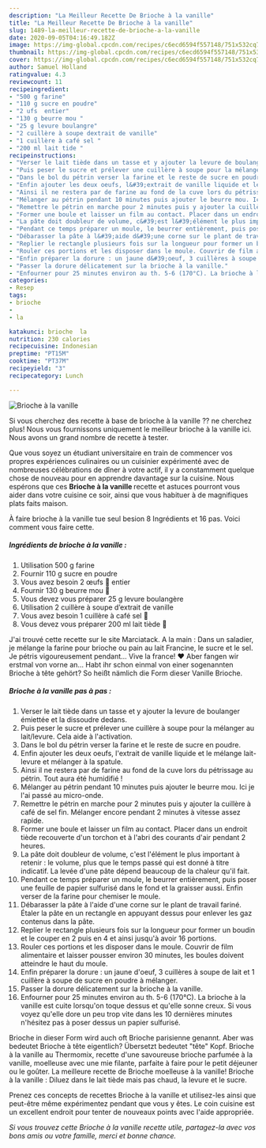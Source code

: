 ```yaml
---
description: "La Meilleur Recette De Brioche à la vanille"
title: "La Meilleur Recette De Brioche à la vanille"
slug: 1489-la-meilleur-recette-de-brioche-a-la-vanille
date: 2020-09-05T04:16:49.182Z
image: https://img-global.cpcdn.com/recipes/c6ecd6594f557148/751x532cq70/brioche-a-la-vanille-photo-principale-de-la-recette.jpg
thumbnail: https://img-global.cpcdn.com/recipes/c6ecd6594f557148/751x532cq70/brioche-a-la-vanille-photo-principale-de-la-recette.jpg
cover: https://img-global.cpcdn.com/recipes/c6ecd6594f557148/751x532cq70/brioche-a-la-vanille-photo-principale-de-la-recette.jpg
author: Samuel Holland
ratingvalue: 4.3
reviewcount: 11
recipeingredient:
- "500 g farine"
- "110 g sucre en poudre"
- "2 ufs  entier"
- "130 g beurre mou "
- "25 g levure boulangre"
- "2 cuillère à soupe dextrait de vanille"
- "1 cuillère à café sel "
- "200 ml lait tide "
recipeinstructions:
- "Verser le lait tiède dans un tasse et y ajouter la levure de boulanger émiettée et la dissoudre dedans."
- "Puis peser le sucre et prélever une cuillère à soupe pour la mélanger au lait/levure. Cela aide à l&#39;activation."
- "Dans le bol du pétrin verser la farine et le reste de sucre en poudre."
- "Enfin ajouter les deux oeufs, l&#39;extrait de vanille liquide et le mélange lait-levure et mélanger à la spatule."
- "Ainsi il ne restera par de farine au fond de la cuve lors du pétrissage au pétrin. Tout aura été humidifié !"
- "Mélanger au pétrin pendant 10 minutes puis ajouter le beurre mou. Ici je l&#39;ai passé au micro-onde."
- "Remettre le pétrin en marche pour 2 minutes puis y ajouter la cuillère à café de sel fin. Mélanger encore pendant 2 minutes à vitesse assez rapide."
- "Former une boule et laisser un film au contact. Placer dans un endroit tiède recouverte d&#39;un torchon et à l&#39;abri des courants d&#39;air pendant 2 heures."
- "La pâte doit doubleur de volume, c&#39;est l&#39;élément le plus important à retenir : le volume, plus que le temps passé qui est donné à titre indicatif. La levée d&#39;une pâte dépend beaucoup de la chaleur qu&#39;il fait."
- "Pendant ce temps préparer un moule, le beurrer entièrement, puis poser une feuille de papier sulfurisé dans le fond et la graisser aussi. Enfin verser de la farine pour chemiser le moule."
- "Débarasser la pâte à l&#39;aide d&#39;une corne sur le plant de travail fariné. Étaler la pâte en un rectangle en appuyant dessus pour enlever les gaz contenus dans la pâte."
- "Replier le rectangle plusieurs fois sur la longueur pour former un boudin et le couper en 2 puis en 4 et ainsi jusqu&#39;à avoir 16 portions."
- "Rouler ces portions et les disposer dans le moule. Couvrir de film alimentaire et laisser pousser environ 30 minutes, les boules doivent atteindre le haut du moule."
- "Enfin préparer la dorure : un jaune d&#39;oeuf, 3 cuillères à soupe de lait et 1 cuillère à soupe de sucre en poudre à mélanger."
- "Passer la dorure délicatement sur la brioche à la vanille."
- "Enfourner pour 25 minutes environ au th. 5-6 (170°C). La brioche à la vanille est cuite lorsqu&#39;on toque dessus et qu&#39;elle sonne creux. Si vous voyez qu&#39;elle dore un peu trop vite dans les 10 dernières minutes n&#39;hésitez pas à poser dessus un papier sulfurisé."
categories:
- Resep
tags:
- brioche
- 
- la

katakunci: brioche  la 
nutrition: 230 calories
recipecuisine: Indonesian
preptime: "PT15M"
cooktime: "PT37M"
recipeyield: "3"
recipecategory: Lunch

---
```



![Brioche à la vanille](https://img-global.cpcdn.com/recipes/c6ecd6594f557148/751x532cq70/brioche-a-la-vanille-photo-principale-de-la-recette.jpg)

Si vous cherchez des recette à base de brioche à la vanille ?? ne cherchez plus! Nous vous fournissons uniquement le meilleur brioche à la vanille ici. Nous avons un grand nombre de recette à tester.

Que vous soyez un étudiant universitaire en train de commencer vos propres expériences culinaires ou un cuisinier expérimenté avec de nombreuses célébrations de dîner à votre actif, il y a constamment quelque chose de nouveau pour en apprendre davantage sur la cuisine. Nous espérons que ces <strong> Brioche à la vanille </strong> recette et astuces pourront vous aider dans votre cuisine ce soir, ainsi que vous habituer à de magnifiques plats faits maison.

<!--inarticleads1-->

À faire brioche à la vanille tue seul besion 8 Ingrédients et 16 pas. Voici comment vous faire cette.

##### Ingrédients de brioche à la vanille :

1. Utilisation 500 g farine
1. Fournir 110 g sucre en poudre
1. Vous avez besoin 2 œufs 🥚 entier
1. Fournir 130 g beurre mou 🧈
1. Vous devez vous préparer 25 g levure boulangère
1. Utilisation 2 cuillère à soupe d’extrait de vanille
1. Vous avez besoin 1 cuillère à café sel 🧂
1. Vous devez vous préparer 200 ml lait tiède 🥛


J&#39;ai trouvé cette recette sur le site Marciatack. A la main : Dans un saladier, je mélange la farine pour brioche ou pain au lait Francine, le sucre et le sel. Je pétris vigoureusement pendant… Vive la france! ♥ Aber fangen wir erstmal von vorne an… Habt ihr schon einmal von einer sogenannten Brioche à tête gehört? So heißt nämlich die Form dieser Vanille Brioche. 

<!--inarticleads2-->

##### Brioche à la vanille pas à pas :

1. Verser le lait tiède dans un tasse et y ajouter la levure de boulanger émiettée et la dissoudre dedans.
1. Puis peser le sucre et prélever une cuillère à soupe pour la mélanger au lait/levure. Cela aide à l&#39;activation.
1. Dans le bol du pétrin verser la farine et le reste de sucre en poudre.
1. Enfin ajouter les deux oeufs, l&#39;extrait de vanille liquide et le mélange lait-levure et mélanger à la spatule.
1. Ainsi il ne restera par de farine au fond de la cuve lors du pétrissage au pétrin. Tout aura été humidifié !
1. Mélanger au pétrin pendant 10 minutes puis ajouter le beurre mou. Ici je l&#39;ai passé au micro-onde.
1. Remettre le pétrin en marche pour 2 minutes puis y ajouter la cuillère à café de sel fin. Mélanger encore pendant 2 minutes à vitesse assez rapide.
1. Former une boule et laisser un film au contact. Placer dans un endroit tiède recouverte d&#39;un torchon et à l&#39;abri des courants d&#39;air pendant 2 heures.
1. La pâte doit doubleur de volume, c&#39;est l&#39;élément le plus important à retenir : le volume, plus que le temps passé qui est donné à titre indicatif. La levée d&#39;une pâte dépend beaucoup de la chaleur qu&#39;il fait.
1. Pendant ce temps préparer un moule, le beurrer entièrement, puis poser une feuille de papier sulfurisé dans le fond et la graisser aussi. Enfin verser de la farine pour chemiser le moule.
1. Débarasser la pâte à l&#39;aide d&#39;une corne sur le plant de travail fariné. Étaler la pâte en un rectangle en appuyant dessus pour enlever les gaz contenus dans la pâte.
1. Replier le rectangle plusieurs fois sur la longueur pour former un boudin et le couper en 2 puis en 4 et ainsi jusqu&#39;à avoir 16 portions.
1. Rouler ces portions et les disposer dans le moule. Couvrir de film alimentaire et laisser pousser environ 30 minutes, les boules doivent atteindre le haut du moule.
1. Enfin préparer la dorure : un jaune d&#39;oeuf, 3 cuillères à soupe de lait et 1 cuillère à soupe de sucre en poudre à mélanger.
1. Passer la dorure délicatement sur la brioche à la vanille.
1. Enfourner pour 25 minutes environ au th. 5-6 (170°C). La brioche à la vanille est cuite lorsqu&#39;on toque dessus et qu&#39;elle sonne creux. Si vous voyez qu&#39;elle dore un peu trop vite dans les 10 dernières minutes n&#39;hésitez pas à poser dessus un papier sulfurisé.


Brioche in dieser Form wird auch oft Brioche parisienne genannt. Aber was bedeutet Brioche à tête eigentlich? Übersetzt bedeutet &#34;tête&#34; Kopf. Brioche à la vanille au Thermomix, recette d&#39;une savoureuse brioche parfumée à la vanille, moelleuse avec une mie filante, parfaite à faire pour le petit déjeuner ou le goûter. La meilleure recette de Brioche moelleuse à la vanille! Brioche à la vanille : Diluez dans le lait tiède mais pas chaud, la levure et le sucre. 

<!--inarticleads1-->

<p>
Prenez ces concepts de recettes Brioche à la vanille et utilisez-les ainsi que peut-être même expérimentez pendant que vous y êtes. Le coin cuisine est un excellent endroit pour tenter de nouveaux points avec l'aide appropriée.
</p>

<p>
<i>Si vous trouvez cette Brioche à la vanille recette utile, partagez-la avec vos bons amis ou votre famille, merci et bonne chance.</i>
</p>
